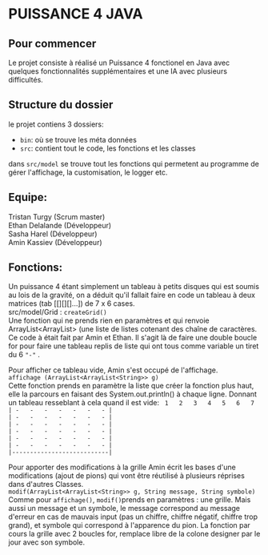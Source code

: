 # PUISSANCE 4 JAVA

## Pour commencer
Le projet consiste à réalisé un Puissance 4 fonctionel en Java avec quelques fonctionnalités supplémentaires et une IA avec plusieurs difficultés.

## Structure du dossier

le projet contiens 3 dossiers:
- `bin`: où se trouve les méta données 
- `src`: contient tout le code, les fonctions et les classes

dans `src/model` se trouve tout les fonctions qui permetent au programme de gérer l'affichage, la customisation, le logger etc.

## Equipe:

Tristan Turgy (Scrum master)<br>
Ethan Delalande (Développeur)<br>
Sasha Harel (Développeur)<br>
Amin Kassiev (Développeur)<br>

## Fonctions:

Un puissance 4 étant simplement un tableau à petits disques qui est soumis au lois de la gravité, on a déduit qu'il fallait faire en code un tableau à deux matrices (tab [[][][]...]) de 7 x 6 cases.<br>
src/model/Grid :      `createGrid()` <br>
Une fonction qui ne prends rien en paramètres et qui renvoie ArrayList<ArrayList<String>> (une liste de listes cotenant des chaîne de caractères. Ce code à était fait par Amin et Ethan. Il s'agit là de faire une double boucle for pour faire une tableau replis de liste qui ont tous comme variable un tiret du 6 
`"-"` .<br>
  

Pour afficher ce tableau vide, Amin s'est occupé de l'affichage.<br>
`affichage (ArrayList<ArrayList<String>> g)`<br>
Cette fonction prends en paramètre la liste que créer la fonction plus haut, elle la parcours en faisant des System.out.println() à chaque ligne. Donnant un tableau resseblant à cela quand il est vide:
`  1   2   3   4   5   6   7  ` <br>
`| -   -   -   -   -   -   - |` <br>
`| -   -   -   -   -   -   - |` <br>
`| -   -   -   -   -   -   - |` <br>
`| -   -   -   -   -   -   - |` <br>
`| -   -   -   -   -   -   - |` <br>
`| -   -   -   -   -   -   - |` <br>
`|---------------------------|` <br>

Pour apporter des modifications à la grille Amin écrit les bases d'une modifications (ajout de pions) qui vont être réutilisé à plusieurs réprises dans d'autres Classes. <br>
`modif(ArrayList<ArrayList<String>> g, String message, String symbole)`<br>
Comme pour `affichage()`, `modif()`prends en paramètres : une grille. Mais aussi un message et un symbole, le message correspond au message d'erreur en cas de mauvais input (pas un chiffre, chiffre négatif, chiffre trop grand), et symbole qui correspond à l'apparence du pion. La fonction par cours la grille avec 2 boucles for, remplace libre de la colone designer par le jour avec son symbole.